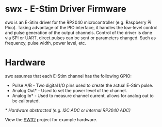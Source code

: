 # swx - E-Stim Driver Firmware

swx is an E-Stim driver for the RP2040 microcontroller (e.g. Raspberry Pi Pico). Taking advantage of the PIO interface, it handles the low-level control and pulse generation of the output channels. 
Control of the driver is done via SPI or UART, direct pulses can be sent or parameters changed. Such as frequency, pulse width, power level, etc.

# Hardware

swx assumes that each E-Stim channel has the following GPIO:

- Pulse A/B - Two digital I/O pins used to create the actual E-Stim pulse.
- Analog Out\* - Used to set the power level of the channel.
- Analog In\* - Used to measure channel current, allows for analog out to be calibrated.

_\* Hardware abstracted (e.g. I2C ADC or internal RP2040 ADC)_

View the [SW32](https://github.com/saawsm/SW32) project for example hardware.
